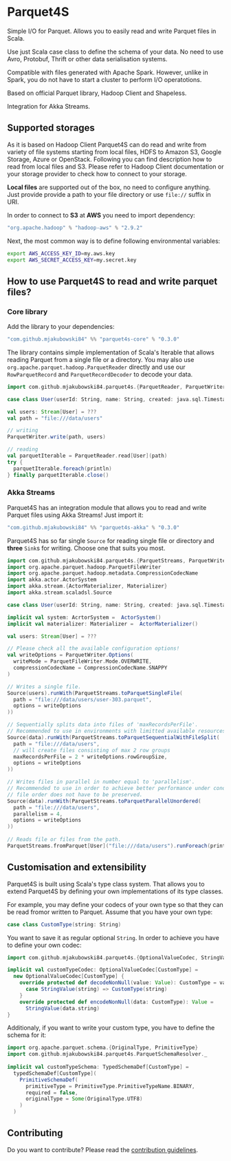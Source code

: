 # Parquet4S

Simple I/O for Parquet. Allows you to easily read and write Parquet files in Scala.

Use just Scala case class to define the schema of your data. No need to use Avro, Protobuf, Thrift or other data serialisation systems.

Compatible with files generated with Apache Spark. However, unlike in Spark, you do not have to start a cluster to perform I/O operatotions.

Based on official Parquet library, Hadoop Client and Shapeless.

Integration for Akka Streams.

## Supported storages

As it is based on Hadoop Client Parquet4S can do read and write from variety of file systems starting from local files, HDFS to Amazon S3, Google Storage, Azure or OpenStack. Following you can find description how to read from local files and S3. Please refer to Hadoop Client documentation or your storage provider to check how to connect to your storage.

**Local files** are supported out of the box, no need to configure anything. Just provide provide a path to your file directory or use `file://` suffix in URI.

In order to connect to **S3** at **AWS** you need to import dependency:

```scala
"org.apache.hadoop" % "hadoop-aws" % "2.9.2"
```

Next, the most common way is to define following environmental variables:

```bash
export AWS_ACCESS_KEY_ID=my.aws.key
export AWS_SECRET_ACCESS_KEY=my.secret.key
```

## How to use Parquet4S to read and write parquet files?

### Core library

Add the library to your dependencies:

```scala
"com.github.mjakubowski84" %% "parquet4s-core" % "0.3.0"
```

The library contains simple implementation of Scala's Iterable that allows reading Parquet from a single file or a directory. You may also use `org.apache.parquet.hadoop.ParquetReader` directly and use our `RowParquetRecord` and `ParquetRecordDecoder` to decode your data.

```scala
import com.github.mjakubowski84.parquet4s.{ParquetReader, ParquetWriter}

case class User(userId: String, name: String, created: java.sql.Timestamp)

val users: Stream[User] = ???
val path = "file:///data/users"

// writing
ParquetWriter.write(path, users)

// reading
val parquetIterable = ParquetReader.read[User](path)
try {
  parquetIterable.foreach(println)
} finally parquetIterable.close()
```

### Akka Streams

Parquet4S has an integration module that allows you to read and write Parquet files using Akka Streams! Just import it:

```scala
"com.github.mjakubowski84" %% "parquet4s-akka" % "0.3.0"
```

Parquet4S has so far single `Source` for reading single file or directory and **three** `Sink`s for writing. Choose one that suits you most.

```scala
import com.github.mjakubowski84.parquet4s.{ParquetStreams, ParquetWriter}
import org.apache.parquet.hadoop.ParquetFileWriter
import org.apache.parquet.hadoop.metadata.CompressionCodecName
import akka.actor.ActorSystem
import akka.stream.{ActorMaterializer, Materializer}
import akka.stream.scaladsl.Source

case class User(userId: String, name: String, created: java.sql.Timestamp)

implicit val system: AcrtorSystem =  ActorSystem()
implicit val materializer: Materializer =  ActorMaterializer()

val users: Stream[User] = ???

// Please check all the available configuration options!
val writeOptions = ParquetWriter.Options(
  writeMode = ParquetFileWriter.Mode.OVERWRITE,
  compressionCodecName = CompressionCodecName.SNAPPY
)

// Writes a single file.
Source(users).runWith(ParquetStreams.toParquetSingleFile(
  path = "file:///data/users/user-303.parquet",
  options = writeOptions
))

// Sequentially splits data into files of 'maxRecordsPerFile'.
// Recommended to use in environments with limitted available resources.
Source(data).runWith(ParquetStreams.toParquetSequentialWithFileSplit(
  path = "file:///data/users",
  // will create files consisting of max 2 row groups
  maxRecordsPerFile = 2 * writeOptions.rowGroupSize,
  options = writeOptions
))

// Writes files in parallel in number equal to 'parallelism'.
// Recommended to use in order to achieve better performance under condition that
// file order does not have to be preserved.
Source(data).runWith(ParquetStreams.toParquetParallelUnordered(
  path = "file:///data/users",
  parallelism = 4,
  options = writeOptions
))
  
// Reads file or files from the path.
ParquetStreams.fromParquet[User]("file:///data/users").runForeach(println)
```

## Customisation and extensibility

Parquet4S is built using Scala's type class system. That allows you to extend Parquet4S by defining your own implementations of its type classes. 

For example, you may define your codecs of your own type so that they can be read fromor written to Parquet. Assume that you have your own type:

```scala
case class CustomType(string: String)
```

You want to save it as regular optional `String`. In order to achieve you have to define your own codec:

```scala
import com.github.mjakubowski84.parquet4s.{OptionalValueCodec, StringValue, Value}

implicit val customTypeCodec: OptionalValueCodec[CustomType] = 
  new OptionalValueCodec[CustomType] {
    override protected def decodeNonNull(value: Value): CustomType = value match {
      case StringValue(string) => CustomType(string)
    }
    override protected def encodeNonNull(data: CustomType): Value =
      StringValue(data.string)
}
```

Additionaly, if you want to write your custom type, you have to define the schema for it:

```scala
import org.apache.parquet.schema.{OriginalType, PrimitiveType}
import com.github.mjakubowski84.parquet4s.ParquetSchemaResolver._
 
implicit val customTypeSchema: TypedSchemaDef[CustomType] =
  typedSchemaDef[CustomType](
    PrimitiveSchemaDef(
      primitiveType = PrimitiveType.PrimitiveTypeName.BINARY, 
      required = false, 
      originalType = Some(OriginalType.UTF8)
    )
  )
```

## Contributing

Do you want to contribute? Please read the [contribution guidelines](CONTRIBUTING.md).

